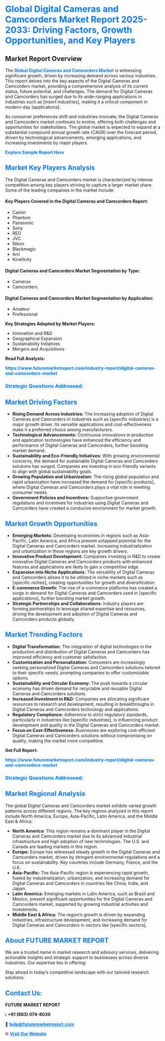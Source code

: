 <h1 style="color: #007BFF;">Global Digital Cameras and Camcorders Market Report 2025-2033: Driving Factors, Growth Opportunities, and Key Players</h1>

<section id="overview">
<h2>Market Report Overview</h2>
<p>The <a href="https://www.futuremarketreport.com/industry-report/digital-cameras-and-camcorders-market" style="color: #007BFF; text-decoration: none;"><strong>Global Digital Cameras and Camcorders Market</strong></a> is witnessing significant growth, driven by increasing demand across various industries. This report delves into the key aspects of the Digital Cameras and Camcorders market, providing a comprehensive analysis of its current status, future potential, and challenges. The demand for Digital Cameras and Camcorders has surged due to its wide-ranging applications in industries such as [insert industries], making it a critical component in modern-day [applications].</p>
<p>As consumer preferences shift and industries innovate, the Digital Cameras and Camcorders market continues to evolve, offering both challenges and opportunities for stakeholders. The global market is expected to expand at a substantial compound annual growth rate (CAGR) over the forecast period, driven by technological advancements, emerging applications, and increasing investments by major players.</p>
</section>

<section id="overview">
<p><a href="https://www.futuremarketreport.com/request-sample/reportId=115934" style="color: #007BFF; text-decoration: none;"><strong>Explore Sample Report Here</strong></a></p>
</section>

<section id="key-players">
<h2 style="color: #007BFF;">Market Key Players Analysis</h2>
<p>The Digital Cameras and Camcorders market is characterized by intense competition among key players striving to capture a larger market share. Some of the leading companies in the market include:</p>
<h4>Key Players Covered in the Digital Cameras and Camcorders Report:</h4>
<ul><li>Canon</li><li>Phantom</li><li>Panasonic</li><li>Sony</li><li>RED</li><li>JVC</li><li>Nikon</li><li>Blackmagic</li><li>Arri</li><li>Kinefinity</li></ul>
<h4>Digital Cameras and Camcorders Market Segmentation by Type:</h4>
<ul><li>Cameras</li><li>Camcorders</li></ul>

<h4>Digital Cameras and Camcorders Market Segmentation by Application:</h4>
<ul><li>Amateur</li><li>Professional</li></ul>
<p><strong>Key Strategies Adopted by Market Players:</strong></p>
<ul>
<li>Innovation and R&D</li>
<li>Geographical Expansion</li>
<li>Sustainability Initiatives</li>
<li>Mergers and Acquisitions</li>
</ul>
</section>

<section>
<p><strong>Read Full Analysis: </strong></p><a href="https://www.futuremarketreport.com/industry-report/digital-cameras-and-camcorders-market" style="color: #007BFF; text-decoration: none;"><strong>https://www.futuremarketreport.com/industry-report/digital-cameras-and-camcorders-market</strong></a>
<h3 style="color: #007BFF;">Strategic Questions Addressed:</h3>
</section>

<section id="driving-factors">
<h2 style="color: #007BFF;">Market Driving Factors</h2>
<ul>
<li><strong>Rising Demand Across Industries:</strong> The increasing adoption of Digital Cameras and Camcorders in industries such as [specific industries] is a major growth driver. Its versatile applications and cost-effectiveness make it a preferred choice among manufacturers.</li>
<li><strong>Technological Advancements:</strong> Continuous innovations in production and application technologies have enhanced the efficiency and performance of Digital Cameras and Camcorders, further boosting market demand.</li>
<li><strong>Sustainability and Eco-Friendly Initiatives:</strong> With growing environmental concerns, the demand for sustainable Digital Cameras and Camcorders solutions has surged. Companies are investing in eco-friendly variants to align with global sustainability goals.</li>
<li><strong>Growing Population and Urbanization:</strong> The rising global population and rapid urbanization have increased the demand for [specific products], where Digital Cameras and Camcorders plays a vital role in meeting consumer needs.</li>
<li><strong>Government Policies and Incentives:</strong> Supportive government regulations and incentives for industries using Digital Cameras and Camcorders have created a conducive environment for market growth.</li>
</ul>
</section>

<section id="growth-opportunities">
<h2 style="color: #007BFF;">Market Growth Opportunities</h2>
<ul>
<li><strong>Emerging Markets:</strong> Developing economies in regions such as Asia-Pacific, Latin America, and Africa present untapped potential for the Digital Cameras and Camcorders market. Increasing industrialization and urbanization in these regions are key growth drivers.</li>
<li><strong>Innovative Product Development:</strong> Companies investing in R&D to create innovative Digital Cameras and Camcorders products with enhanced features and applications are likely to gain a competitive edge.</li>
<li><strong>Expansion into Niche Applications:</strong> The versatility of Digital Cameras and Camcorders allows it to be utilized in niche markets such as [specific niches], creating opportunities for growth and diversification.</li>
<li><strong>E-commerce Growth:</strong> The rise of e-commerce platforms has created a surge in demand for Digital Cameras and Camcorders used in [specific applications], further boosting market growth.</li>
<li><strong>Strategic Partnerships and Collaborations:</strong> Industry players are forming partnerships to leverage shared expertise and resources, driving the development and adoption of Digital Cameras and Camcorders products globally.</li>
</ul>
</section>

<section id="trending-factors">
<h2 style="color: #007BFF;">Market Trending Factors</h2>
<ul>
<li><strong>Digital Transformation:</strong> The integration of digital technologies in the production and distribution of Digital Cameras and Camcorders has improved efficiency and customer satisfaction.</li>
<li><strong>Customization and Personalization:</strong> Consumers are increasingly seeking personalized Digital Cameras and Camcorders solutions tailored to their specific needs, prompting companies to offer customizable options.</li>
<li><strong>Sustainability and Circular Economy:</strong> The push towards a circular economy has driven demand for recyclable and reusable Digital Cameras and Camcorders solutions.</li>
<li><strong>Increased Investment in R&D:</strong> Companies are allocating significant resources to research and development, resulting in breakthroughs in Digital Cameras and Camcorders technology and applications.</li>
<li><strong>Regulatory Compliance:</strong> Adherence to strict regulatory standards, particularly in industries like [specific industries], is influencing product development and quality in the Digital Cameras and Camcorders market.</li>
<li><strong>Focus on Cost-Effectiveness:</strong> Businesses are exploring cost-efficient Digital Cameras and Camcorders solutions without compromising on quality, making the market more competitive.</li>
</ul>
</section>

<section>
<p><strong>Get Full Report: </strong></p><a href="https://www.futuremarketreport.com/industry-report/digital-cameras-and-camcorders-market" style="color: #007BFF; text-decoration: none;"><strong>https://www.futuremarketreport.com/industry-report/digital-cameras-and-camcorders-market</strong></a>
<h3 style="color: #007BFF;">Strategic Questions Addressed:</h3>
</section>


<section id="regional-analysis">
<h2 style="color: #007BFF;">Market Regional Analysis</h2>
<p>The global Digital Cameras and Camcorders market exhibits varied growth patterns across different regions. The key regions analyzed in this report include North America, Europe, Asia-Pacific, Latin America, and the Middle East & Africa:</p>
<ul>
<li><strong>North America:</strong> This region remains a dominant player in the Digital Cameras and Camcorders market due to its advanced industrial infrastructure and high adoption of new technologies. The U.S. and Canada are leading markets in this region.</li>
<li><strong>Europe:</strong> Europe has witnessed steady growth in the Digital Cameras and Camcorders market, driven by stringent environmental regulations and a focus on sustainability. Key countries include Germany, France, and the U.K.</li>
<li><strong>Asia-Pacific:</strong> The Asia-Pacific region is experiencing rapid growth, fueled by industrialization, urbanization, and increasing demand for Digital Cameras and Camcorders in countries like China, India, and Japan.</li>
<li><strong>Latin America:</strong> Emerging markets in Latin America, such as Brazil and Mexico, present significant opportunities for the Digital Cameras and Camcorders market, supported by growing industrial activities and investments.</li>
<li><strong>Middle East & Africa:</strong> The region’s growth is driven by expanding industries, infrastructure development, and increasing demand for Digital Cameras and Camcorders in sectors like [specific sectors].</li>
</ul>
</section>

<footer>
<h2 style="color: #007BFF;">About FUTURE MARKET REPORT</h2>
<p>We are a trusted name in market research and advisory services, delivering actionable insights and strategic support to businesses across diverse industries. Our expertise lies in offering:</p>

<p>Stay ahead in today’s competitive landscape with our tailored research solutions.</p>

<h2 style="color: #007BFF;">Contact Us:</h2>
<p><strong>FUTURE MARKET REPORT</strong></p>
<p>📞 <strong>+91 (883) 074-8030</strong></p>
<p>📧 <strong><a href="mailto:help@futuremarketreport.com" style="color: #007BFF;">help@futuremarketreport.com</a></strong></p>
<p>🌐 <strong><a href="https://www.futuremarketreport.com/" style="color: #007BFF;">Visit Our Website</a></strong></p>
</footer>